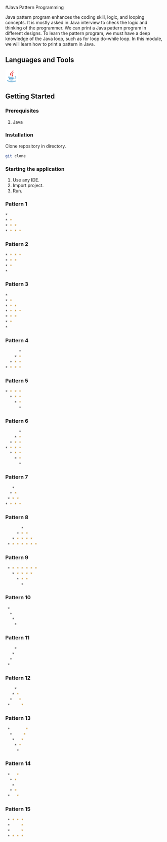 #Java Pattern Programming

Java pattern program enhances the coding skill, logic, and looping concepts. It is mostly asked in Java interview to check the logic and thinking of the programmer. We can print a Java pattern program in different designs. To learn the pattern program, we must have a deep knowledge of the Java loop, such as for loop do-while loop. In this module, we will learn how to print a pattern in Java.

## Languages and Tools
<a href="https://www.java.com/en/" target="_blank"> <img src="https://raw.githubusercontent.com/devicons/devicon/master/icons/java/java-original.svg" alt="Java" width="40" height="40"/> </a>

## Getting Started

### Prerequisites

1. Java

### Installation

Clone repository in directory.

```bash
git clone 
```

### Starting the application

1. Use any IDE.
2. Import project.
3. Run.


### Pattern 1
```bash
*
* *
* * *
* * * * 
```

### Pattern 2
```bash
* * * *
* * *
* *
*
```

### Pattern 3
```bash
*
* *
* * *
* * * *
* * *
* *
*
```

### Pattern 4
```bash
      *
    * *
  * * *
* * * *

```

### Pattern 5
```bash
* * * *
  * * *
    * *
      *
```

### Pattern 6
```bash
      *
    * *
  * * *
* * * *
  * * *
    * *
      *
```

### Pattern 7
```bash
   *
  * *
 * * *
* * * *
```

### Pattern 8
```bash
       *
     * * *
   * * * * *
 * * * * * * *
```

### Pattern 9
```bash
 * * * * * * *
   * * * * *
     * * *
       *
```

### Pattern 10
```bash
 *
  *
   *
    *
```

### Pattern 11
```bash
    *
   * 
  *  
 *   
```

### Pattern 12
```bash
    *
   * *
  *   *
 *     *
```

### Pattern 13
```bash
 *       *
  *     *
   *   *
    * *
     *
```

### Pattern 14
```bash
 *   *
  * * 
   *  
  * * 
 *   *
```

### Pattern 15
```bash
 * * * *
 *     *
 *     *
 * * * * 
```
